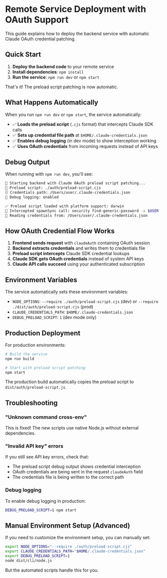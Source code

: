# Remote Service Deployment with OAuth Support

This guide explains how to deploy the backend service with automatic Claude OAuth credential patching.

## Quick Start

1. **Deploy the backend code** to your remote service
2. **Install dependencies**: `npm install`  
3. **Run the service**: `npm run dev` or `npm start`

That's it! The preload script patching is now automatic.

## What Happens Automatically

When you run `npm run dev` or `npm start`, the service automatically:

- ✅ **Loads the preload script** (`.cjs` format) that intercepts Claude SDK calls
- ✅ **Sets up credential file path** at `$HOME/.claude-credentials.json`
- ✅ **Enables debug logging** (in dev mode) to show interception working
- ✅ **Uses OAuth credentials** from incoming requests instead of API keys

## Debug Output

When running with `npm run dev`, you'll see:

```bash
🔧 Starting backend with Claude OAuth preload script patching...
📁 Preload script: ./auth/preload-script.cjs  
🗄️ Credentials path: /Users/user/.claude-credentials.json
🐛 Debug logging: enabled

✅ Preload script loaded with platform support: darwin
🔀 Intercepted spawnSync call: security find-generic-password -a $USER -w -s "Claude Code"
📁 Reading credentials from: /Users/user/.claude-credentials.json
```

## How OAuth Credential Flow Works

1. **Frontend sends request** with `claudeAuth` containing OAuth session
2. **Backend extracts credentials** and writes them to credentials file  
3. **Preload script intercepts** Claude SDK credential lookups
4. **Claude SDK gets OAuth credentials** instead of system API keys
5. **Claude API calls succeed** using your authenticated subscription

## Environment Variables

The service automatically sets these environment variables:

- `NODE_OPTIONS`: `--require ./auth/preload-script.cjs` (dev) or `--require ./dist/auth/preload-script.cjs` (prod)
- `CLAUDE_CREDENTIALS_PATH`: `$HOME/.claude-credentials.json`
- `DEBUG_PRELOAD_SCRIPT`: `1` (dev mode only)

## Production Deployment

For production environments:

```bash
# Build the service
npm run build

# Start with preload script patching
npm start
```

The production build automatically copies the preload script to `dist/auth/preload-script.js`.

## Troubleshooting

### "Unknown command cross-env"
This is fixed! The new scripts use native Node.js without external dependencies.

### "Invalid API key" errors
If you still see API key errors, check that:
- The preload script debug output shows credential interception
- OAuth credentials are being sent in the request `claudeAuth` field
- The credentials file is being written to the correct path

### Debug logging
To enable debug logging in production:
```bash
DEBUG_PRELOAD_SCRIPT=1 npm start
```

## Manual Environment Setup (Advanced)

If you need to customize the environment setup, you can manually set:

```bash
export NODE_OPTIONS="--require ./auth/preload-script.cjs"
export CLAUDE_CREDENTIALS_PATH="$HOME/.claude-credentials.json"  
export DEBUG_PRELOAD_SCRIPT=1
node dist/cli/node.js
```

But the automated scripts handle this for you.